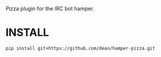 Pizza plugin for the IRC bot hamper.

INSTALL
=======

```shell
pip install git+https://github.com/dean/hamper-pizza.git
```

